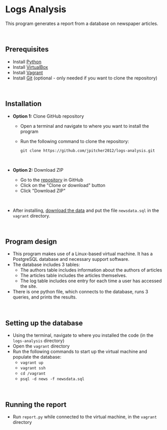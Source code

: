 # Logs Analysis
This program generates a report from a database on newspaper articles.

&nbsp;
## Prerequisites
- Install [Python](https://www.python.org/)
- Install [VirtualBox](https://www.virtualbox.org/)
- Install [Vagrant](https://www.vagrantup.com/)
- Install [Git](https://git-scm.com/) (optional - only needed if you want to clone the repository)

&nbsp;
## Installation
- **Option 1:** Clone GitHub repository
  - Open a terminal and navigate to where you want to install the program
  - Run the following command to clone the repository:
  
    `git clone https://github.com/jpitcher2012/logs-analysis.git`

&nbsp;
- **Option 2:** Download ZIP
  - Go to the [repository](https://github.com/jpitcher2012/logs-analysis) in GitHub
  - Click on the "Clone or download" button
  - Click "Download ZIP"
  
  &nbsp;
- After installing, [download the data](https://d17h27t6h515a5.cloudfront.net/topher/2016/August/57b5f748_newsdata/newsdata.zip) and put the file `newsdata.sql` in the `vagrant` directory. 
  
&nbsp;
## Program design
- This program makes use of a Linux-based virtual machine. It has a PostgreSQL database and necessary support software.
- The database includes 3 tables: 
  - The authors table includes information about the authors of articles
  - The articles table includes the articles themselves.
  - The log table includes one entry for each time a user has accessed the site.
- There is one python file, which connects to the database, runs 3 queries, and prints the results. 
 
&nbsp;
## Setting up the database
- Using the terminal, navigate to where you installed the code (in the `logs-analysis` directory)
- Open the `vagrant` directory
- Run the following commands to start up the virtual machine and populate the database:
  - `vagrant up`
  - `vagrant ssh`
  - `cd /vagrant`
  - `psql -d news -f newsdata.sql`
 
&nbsp;
## Running the report
- Run `report.py` while connected to the virtual machine, in the `vagrant` directory 